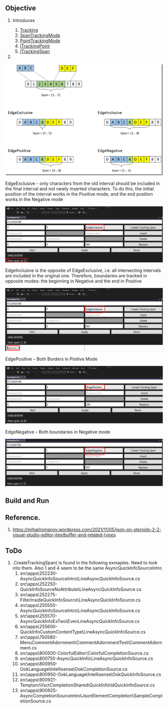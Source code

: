 ## Objective

1. Introduces
   1. [Tracking](https://learn.microsoft.com/en-us/dotnet/api/microsoft.visualstudio.text.tracking)
   2. [SpanTrackingMode](https://learn.microsoft.com/en-us/dotnet/api/microsoft.visualstudio.text.spantrackingmode)
   3. [PointTrackingMode](https://learn.microsoft.com/en-us/dotnet/api/microsoft.visualstudio.text.pointtrackingmode)
   4. [ITrackingPoint](https://learn.microsoft.com/en-us/dotnet/api/microsoft.visualstudio.text.itrackingpoint)
   5. [ITrackingSpan](https://learn.microsoft.com/en-us/dotnet/api/microsoft.visualstudio.text.itrackingspan)

2. 

![Point Tracking Mode](..\221500-TextBufferIntro\Images\68_50_EdgePositive.png)

EdgeExclusive - only characters from the old interval should be included in the final interval and not newly inserted characters. To do this, the initial position of the interval works in the Positive mode, and the end position works in the Negative mode

![Edge Exclusive](Images/50_50_EdgeExclusiveInsert.png)

EdgeInclusive is the opposite of EdgeExclusive, i.e. all intersecting intervals are included in the original one. Therefore, boundaries are tracked in opposite modes: the beginning in Negative and the end in Positive

![Edge Insclusive](Images/51_50_EdgeInclusiveInsert.png)

EdgePositive – Both Borders in Pisitive Mode

![Edge Positive](Images/52_50_EdgePositiveInsert.png)

EdgeNegative – Both boundaries in Negative mode

![Edge Negative](Images/53_50_EdgeNegativeInsert.png)

## Build and Run


## Reference.

1. https://mihailromanov.wordpress.com/2021/11/05/json-on-steroids-2-2-visual-studio-editor-itextbuffer-and-related-types


## ToDo

1. .CreateTrackingSpan( is found in the following exmaples. Need to look into them. Also 1 and 4 seem to be the same AsyncQuickInfoSourceIntro
   1. src\apps\252230-AsyncQuickInfoSourceIntro\LineAsyncQuickInfoSource.cs
   2. src\apps\252250-QuickInfoSourceNoAttribute\LineAsyncQuickInfoSource.cs
   3. src\apps\252275-FilterInsideQuickInfoSource\LineAsyncQuickInfoSource.cs
   4. src\apps\255550-AsyncQuickInfoSourceIntro\LineAsyncQuickInfoSource.cs
   5. src\apps\255570-AsyncQuickInfoExTwo\EvenLineAsyncQuickInfoSource.cs
   6. src\apps\255600-QuickInfoCustomContentType\LineAsyncQuickInfoSource.cs
   7. src\apps\750580-MenuCommentAdornment\CommentAdornmentTest\CommentAdornment.cs
   8. src\apps\800500-ColorfulEditor\ColorfulCompletionSource.cs
   9.  src\apps\800750-AsyncQuickInfo\LineAsyncQuickInfoSource.cs
   10. src\apps\800950-OokLanguage\Intellisense\OokCompletionSource.cs
   11. src\apps\800950-OokLanguage\Intellisense\OokQuickInfoSource.cs
   12. src\apps\900921-Temp\src\VsctCompletionShared\QuickInfo\IdQuickInfoSource.cs
   13. src\apps\900925-AsyncCompletionSourceIntro\JsonElementCompletion\SampleCompletionSource.cs


